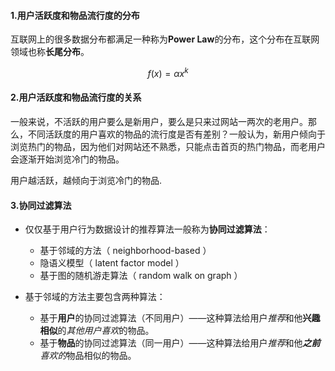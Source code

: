 #### 1.用户活跃度和物品流行度的分布

互联网上的很多数据分布都满足一种称为**Power Law**的分布，这个分布在互联网领域也称**长尾分布**。

$$f(x)=\alpha x^{k}$$

#### 2.用户活跃度和物品流行度的关系

一般来说，不活跃的用户要么是新用户，要么是只来过网站一两次的老用户。那么，不同活跃度的用户喜欢的物品的流行度是否有差别？一般认为，新用户倾向于浏览热门的物品，因为他们对网站还不熟悉，只能点击首页的热门物品，而老用户会逐渐开始浏览冷门的物品。

用户越活跃，越倾向于浏览冷门的物品.

#### 3.协同过滤算法
- 仅仅基于用户行为数据设计的推荐算法一般称为**协同过滤算法**：
    - 基于邻域的方法（ neighborhood-based ）
    - 隐语义模型（ latent factor model ）  
    - 基于图的随机游走算法（ random walk on graph ）
    
- 基于邻域的方法主要包含两种算法：
    - 基于**用户**的协同过滤算法（不同用户）——这种算法给用户*推荐*和他**兴趣相似**的*其他用户喜欢*的物品。
    - 基于**物品**的协同过滤算法（同一用户）——这种算法给用户*推荐*和他***之前**喜欢的*物品相似的物品。